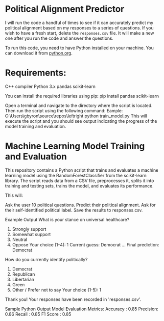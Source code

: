 # Political Alignment Predictor
I will run the code a handful of times to see if it can accurately predict my political alignment based on my responses to a series of questions.
If you wish to have a fresh start, delete the `responses.csv` file.
It will make a new one after you run the code and answer the questions.

To run this code, you need to have Python installed on your machine. You can download it from [python.org](https://www.python.org/downloads/).
# Requirements:
C++ compiler
Python 3.x
pandas
scikit-learn

You can install the required libraries using pip:
pip install pandas scikit-learn

Open a terminal and navigate to the directory where the script is located. Then run the script using the following command:
Eample: C:\Users\gbyron\source\repos\leftright
python train_model.py
This will execute the script and you should see output indicating the progress of the model training and evaluation.
# Machine Learning Model Training and Evaluation
This repository contains a Python script that trains and evaluates a machine learning model using the RandomForestClassifier from the scikit-learn library.
The script reads data from a CSV file, preprocesses it, splits it into training and testing sets, trains the model, and evaluates its performance.

This will:

Ask the user 10 political questions.
Predict their political alignment.
Ask for their self-identified political label.
Save the results to responses.csv.


Example Output
What is your stance on universal healthcare?
1. Strongly support
2. Somewhat support
3. Neutral
4. Oppose
Your choice (1-4): 1
Current guess: Democrat
...
Final prediction: Democrat

How do you currently identify politically?
1. Democrat
2. Republican
3. Libertarian
4. Green
5. Other / Prefer not to say
Your choice (1-5): 1

Thank you! Your responses have been recorded in 'responses.csv'.

Sample Python Output
Model Evaluation Metrics:
Accuracy : 0.85
Precision: 0.86
Recall   : 0.85
F1 Score : 0.85